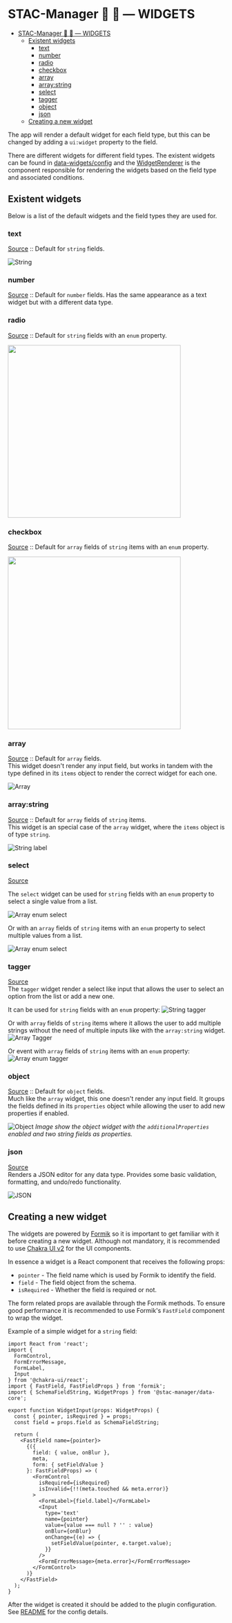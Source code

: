 # STAC-Manager 📡 📄 — WIDGETS

- [STAC-Manager 📡 📄 — WIDGETS](#stac-manager----widgets)
  - [Existent widgets](#existent-widgets)
    - [text](#text)
    - [number](#number)
    - [radio](#radio)
    - [checkbox](#checkbox)
    - [array](#array)
    - [array:string](#arraystring)
    - [select](#select)
    - [tagger](#tagger)
    - [object](#object)
    - [json](#json)
  - [Creating a new widget](#creating-a-new-widget)

The app will render a default widget for each field type, but this can be changed by adding a `ui:widget` property to the field.

There are different widgets for different field types. The existent widgets can be found in [data-widgets/config](/packages/data-widgets/lib/config/index.ts) and the [WidgetRenderer](/packages/data-core/lib/components/widget-renderer.tsx) is the component responsible for rendering the widgets based on the field type and associated conditions.

## Existent widgets

Below is a list of the default widgets and the field types they are used for.

### text
[Source](/packages/data-widgets/lib/widgets/text.tsx) :: Default for `string` fields.

![String](images/field-string.png)

### number
[Source](/packages/data-widgets/lib/widgets/number.tsx) :: Default for `number` fields. Has the same appearance as a text widget but with a different data type.

### radio
[Source](/packages/data-widgets/lib/widgets/radio.tsx) :: Default for `string` fields with an `enum` property.

<img src="images/field-string-enum.png" width="400">

### checkbox
[Source](/packages/data-widgets/lib/widgets/checkbox.tsx) :: Default for `array` fields of `string` items with an `enum` property.

<img src="images/field-array-enum.png" width="400">

### array 
[Source](/packages/data-widgets/lib/widgets/array.tsx) :: Default for `array` fields.  
This widget doesn't render any input field, but works in tandem with the type defined in its `items` object to render the correct widget for each one.

![Array](images/field-array.png)

### array:string
[Source](/packages/data-widgets/lib/widgets/array-input.tsx) :: Default for `array` fields of `string` items.  
This widget is an special case of the `array` widget, where the `items` object is of type `string`.

![String label](images/field-array-label-string.png)

### select
[Source](/packages/data-widgets/lib/widgets/array-input.tsx)  

The `select` widget can be used for `string` fields with an `enum` property to select a single value from a list.

![Array enum select](images/field-string-select.png)

Or with an `array` fields of `string` items with an `enum` property to select multiple values from a list.

![Array enum select](images/field-array-enum-select.png)

### tagger
[Source](/packages/data-widgets/lib/widgets/tagger.tsx)  
The `tagger` widget render a select like input that allows the user to select an option from the list or add a new one.

It can be used for `string` fields with an `enum` property:
![String tagger](images/field-string-tagger.png)

Or with `array` fields of `string` items where it allows the user to add multiple strings without the need of multiple inputs like with the `array:string` widget.
![Array Tagger](images/field-array-tagger.png)

Or event with `array` fields of `string` items with an `enum` property:
![Array enum tagger](images/field-array-enum-tagger.png)

### object
[Source](/packages/data-widgets/lib/widgets/object.tsx) :: Default for `object` fields.  
Much like the `array` widget, this one doesn't render any input field. It groups the fields defined in its `properties` object while allowing the user to add new properties if enabled.

![Object](images/field-object.png)
_Image show the object widget with the `additionalProperties` enabled and two string fields as properties._

### json
[Source](/packages/data-widgets/lib/widgets/json.tsx)  
Renders a JSON editor for any data type. Provides some basic validation, formatting, and undo/redo functionality.

![JSON](images/field-json.png)

## Creating a new widget

The widgets are powered by [Formik](https://formik.org/) so it is important to get familiar with it before creating a new widget.
Although not mandatory, it is recommended to use [Chakra UI v2](https://v2.chakra-ui.com/) for the UI components.

In essence a widget is a React component that receives the following props:
- `pointer` - The field name which is used by Formik to identify the field.
- `field` - The field object from the schema.
- `isRequired` - Whether the field is required or not.

The form related props are available through the Formik methods. To ensure good performance it is recommended to use Formik's `FastField` component to wrap the widget.

Example of a simple widget for a `string` field:
```tsx
import React from 'react';
import {
  FormControl,
  FormErrorMessage,
  FormLabel,
  Input
} from '@chakra-ui/react';
import { FastField, FastFieldProps } from 'formik';
import { SchemaFieldString, WidgetProps } from '@stac-manager/data-core';

export function WidgetInput(props: WidgetProps) {
  const { pointer, isRequired } = props;
  const field = props.field as SchemaFieldString;

  return (
    <FastField name={pointer}>
      {({
        field: { value, onBlur },
        meta,
        form: { setFieldValue }
      }: FastFieldProps) => (
        <FormControl
          isRequired={isRequired}
          isInvalid={!!(meta.touched && meta.error)}
        >
          <FormLabel>{field.label}</FormLabel>
          <Input
            type='text'
            name={pointer}
            value={value === null ? '' : value}
            onBlur={onBlur}
            onChange={(e) => {
              setFieldValue(pointer, e.target.value);
            }}
          />
          <FormErrorMessage>{meta.error}</FormErrorMessage>
        </FormControl>
      )}
    </FastField>
  );
}
```

After the widget is created it should be added to the plugin configuration. See [README](./README.md) for the config details.
